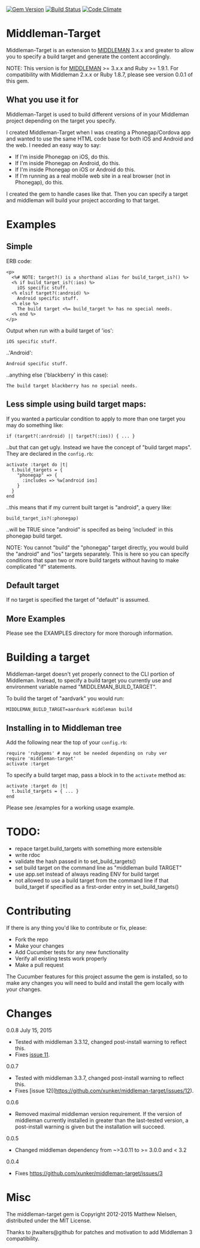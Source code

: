 [![Gem Version](https://badge.fury.io/rb/middleman-target.svg)](http://badge.fury.io/rb/middleman-target)
[![Build Status](https://travis-ci.org/xunker/middleman-target.png?branch=master)](https://travis-ci.org/xunker/middleman-target)
[![Code Climate](https://codeclimate.com/github/xunker/middleman-target.png)](https://codeclimate.com/github/xunker/middleman-target)

# Middleman-Target

Middleman-Target is an extension to [MIDDLEMAN] 3.x.x and greater to allow
you to specify a build target and generate the content accordingly.

NOTE: This version is for [MIDDLEMAN] >= 3.x.x and Ruby >= 1.9.1. For
compatibility with Middleman 2.x.x or Ruby 1.8.7, please see version 0.0.1
of this gem.

## What you use it for

Middleman-Target is used to build different versions of in your Middleman project depending on the target you specify.

I created Middleman-Target when I was creating a Phonegap/Cordova app and wanted to use the same HTML code base for both iOS and Android and the web. I needed an easy way to say:

* If I'm inside Phonegap on iOS, do this.
* If I'm inside Phonegap on Android, do this.
* If I'm inside Phonegap on iOS or Android do this.
* If I'm running as a real mobile web site in a real browser (not in Phonegap), do this.

I created the gem to handle cases like that. Then you can specify a target and middleman will build your project according to that target.

# Examples

## Simple

ERB code:

    <p>
      <%# NOTE: target?() is a shorthand alias for build_target_is?() %>
      <% if build_target_is?(:ios) %>
        iOS specific stuff.
      <% elsif target?(:android) %>
        Android specific stuff.
      <% else %>
        The build target <%= build_target %> has no special needs.
      <% end %>
    </p>

Output when run with a build target of 'ios':

    iOS specific stuff.

..'Android':

    Android specific stuff.

..anything else ('blackberry' in this case):

    The build target blackberry has no special needs.

## Less simple using build target maps:

If you wanted a particular condition to apply to more than one target you may
do something like:

    if (target?(:anrdroid) || target?(:ios)) { ... }

..but that can get ugly.  Instead we have the concept of "build target maps".
They are declared in the `config.rb`:

    activate :target do |t|
      t.build_targets = {
        "phonegap" => {
          :includes => %w[android ios]
        }
      }
    end

..this means that if my current built target is "android", a query like:

    build_target_is?(:phonegap)

..will be TRUE since "android" is specifed as being 'included' in this
phonegap build target.

NOTE: You cannot "build" the "phonegap" target directly, you would build the
"android" and "ios" targets separately.  This is here so you can specify
conditions that span two or more build targets without having to make
complicated "if" statements.

## Default target

If no target is specified the target of "default" is assumed.

## More Examples

Please see the EXAMPLES directory for more thorough information.

# Building a target

Middleman-target doesn't yet properly connect to the CLI portion of Middleman.
Instead, to specify a build target you currently use and environment variable
named "MIDDLEMAN_BUILD_TARGET".

To build the target of "aardvark" you would run:

    MIDDLEMAN_BUILD_TARGET=aardvark middleman build

## Installing in to Middleman tree

Add the following near the top of your `config.rb`:

    require 'rubygems' # may not be needed depending on ruby ver
    require 'middleman-target'
    activate :target

To specify a build target map, pass a block in to the `activate` method as:

    activate :target do |t|
      t.build_targets = { ... }
    end

Please see /examples for a working usage example.

# TODO:

* repace target.build_targets with something more extensible
* write rdoc
* validate the hash passed in to set_build_targets()
* set build target on the command line as "middleman build TARGET"
* use app.set instead of always reading ENV for build target
* not allowed to use a build target from the command line if that build_target if specified as a first-order entry in set_build_targets()

# Contributing

If there is any thing you'd like to contribute or fix, please:

  * Fork the repo
  * Make your changes
  * Add Cucumber tests for any new functionality
  * Verify all existing tests work properly
  * Make a pull request

The Cucumber features for this project assume the gem is installed, so to make any changes you will need to build and install the gem locally with your changes.

# Changes

0.0.8 July 15, 2015
  * Tested with middleman 3.3.12, changed post-install warning to reflect this.
  * Fixes [issue 11](https://github.com/xunker/middleman-target/issues/11).

0.0.7
  * Tested with middleman 3.3.7, changed post-install warning to reflect this.
  * Fixes [issue 12[(https://github.com/xunker/middleman-target/issues/12).

0.0.6
  * Removed maximal middleman version requirement. If the version of middleman
  currently installed in greater than the last-tested version, a post-install
  warning is given but the installation will succeed.

0.0.5
  * Changed middleman dependency from ~>3.0.11 to >= 3.0.0 and < 3.2

0.0.4
  * Fixes https://github.com/xunker/middleman-target/issues/3

# Misc

The middleman-target gem is Copyright 2012-2015 Matthew Nielsen, distributed
under the MIT License.

Thanks to jtwalters@github for patches and motivation to add Middleman 3
compatibility.

[MIDDLEMAN]: https://github.com/middleman/middleman/

